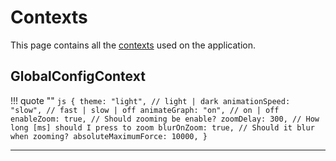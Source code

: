<!--
 Copyright (C) 2023 Hefestus
 
 This file is part of Bolinho.
 
 Bolinho is free software: you can redistribute it and/or modify
 it under the terms of the GNU General Public License as published by
 the Free Software Foundation, either version 3 of the License, or
 (at your option) any later version.
 
 Bolinho is distributed in the hope that it will be useful,
 but WITHOUT ANY WARRANTY; without even the implied warranty of
 MERCHANTABILITY or FITNESS FOR A PARTICULAR PURPOSE.  See the
 GNU General Public License for more details.
 
 You should have received a copy of the GNU General Public License
 along with Bolinho.  If not, see <http://www.gnu.org/licenses/>.
-->

# Contexts

This page contains all the [contexts](https://reactjs.org/docs/context.html) used on the application.

## GlobalConfigContext
!!! quote ""
    ``` js
    {
        theme: "light", // light | dark
        animationSpeed: "slow", // fast | slow | off
        animateGraph: "on", // on | off
        enableZoom: true, // Should zooming be enable?
        zoomDelay: 300, // How long [ms] should I press to zoom
        blurOnZoom: true, // Should it blur when zooming?
        absoluteMaximumForce: 10000,
    }
    ```


___
